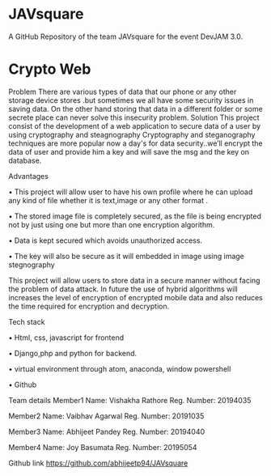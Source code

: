 # JAVsquare
A GitHub Repository of the team JAVsquare for the event DevJAM 3.0.

# Crypto Web
Problem There are various types of data that our phone or any other storage device stores .but sometimes we all have some security issues in saving data. On the other hand storing that data in a different folder or some secrete place can never solve this insecurity problem. Solution This project consist of the development of a web application to secure data of a user by using cryptography and steagnography Cryptography and steganography techniques are more popular now a day's for data security..we’ll encrypt the data of user and provide him a key and will save the msg and the key on database.

Advantages

• This project will allow user to have his own profile where he can upload any kind of file whether it is text,image or any other format .

• The stored image file is completely secured, as the file is being encrypted not by just using one but more than one encryption algorithm.

• Data is kept secured which avoids unauthorized access.

• The key will also be secure as it will embedded in image using image stegnography

This project will allow users to store data in a secure manner without facing the problem of data attack. In future the use of hybrid algorithms will increases the level of encryption of encrypted mobile data and also reduces the time required for encryption and decryption.

Tech stack

• Html, css, javascript for frontend

• Django,php and python for backend.

• virtual environment through atom, anaconda, window powershell

• Github

Team details Member1 Name: Vishakha Rathore Reg. Number: 20194035

Member2 Name: Vaibhav Agarwal Reg. Number: 20191035

Member3 Name: Abhijeet Pandey Reg. Number: 20194040

Member4 Name: Joy Basumata Reg. Number: 20195054

Github link https://github.com/abhijeetp94/JAVsquare